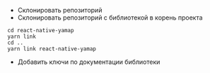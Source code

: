 - Склонировать репозиторий
- Склонировать репозиторий с библиотекой в корень проекта
```
cd react-native-yamap
yarn link
cd ..
yarn link react-native-yamap
```

- Добавить ключи по документации библиотеки
